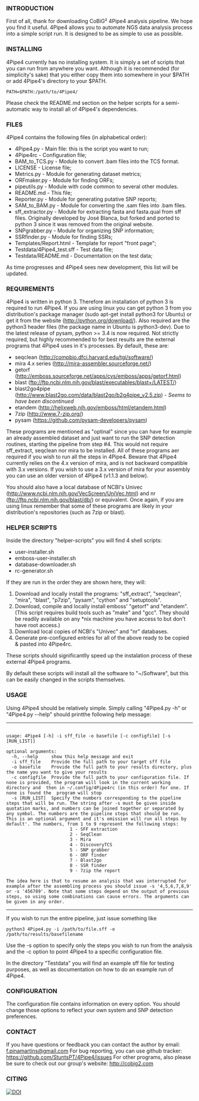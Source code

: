 ### INTRODUCTION

First of all, thank for downloading CoBiG² 4Pipe4 analysis pipeline. We hope you
find it useful. 4Pipe4 allows you to automate NGS data analysis process into a
simple script run. It is designed to be as simple to use as possible.

### INSTALLING

4Pipe4 currently has no installing system. It is simply a set of scripts that
you can run from anywhere you want. Although it is recommended
(for simplicity's sake) that you either copy them into somewhere in your $PATH
or add 4Pipe4's directory to your $PATH.

```
PATH=$PATH:/path/to/4Pipe4/
```

Please check the README.md section on the helper scripts for a semi-automatic
way to install all of 4Pipe4's dependencies.

### FILES

4Pipe4 contains the following files (in alphabetical order):

* 4Pipe4.py - Main file: this is the script you want to run;
* 4Pipe4rc - Configuration file;
* BAM_to_TCS.py - Module to convert .bam files into the TCS format.
* LICENSE - License file;
* Metrics.py - Module for generating dataset metrics;
* ORFmaker.py - Module for finding ORFs;
* pipeutils.py - Module with code common to several other modules.
* README.md - This file;
* Reporter.py - Module for generating putative SNP reports;
* SAM_to_BAM.py - Module for converting the .sam files into .bam files.
* sff_extractor.py - Module for extracting fasta and fasta.qual from sff files. Originally developed by José Blanca, but forked and ported to python 3 since it was removed from the original website.
* SNPgrabber.py - Module for organizing SNP information;
* SSRfinder.py - Module for finding SSRs;
* Templates/Report.html - Template for report "front page";
* Testdata/4Pipe4_test.sff - Test data file;
* Testdata/README.md - Documentation on the test data;

As time progresses and 4Pipe4 sees new development, this list will be updated.

### REQUIREMENTS

4Pipe4 is written in python 3. Therefore an installation of python 3 is required
to run 4Pipe4. If you are using linux you can get python 3 from you
distribution's package manager (sudo apt-get install python3 for Ubuntu) or get
it from the website (http://python.org/download/). Also required are the python3
header files (the package name in Ubuntu is python3-dev).
Due to the latest release of pysam, python >= 3.4 is now required.
Not strictly required, but highly recommended to for best results are the
external programs that 4Pipe4 uses in it's processes. By default, these are:

* seqclean (http://compbio.dfci.harvard.edu/tgi/software/)
* mira 4.x series (http://mira-assembler.sourceforge.net/)
* getorf (http://emboss.sourceforge.net/apps/cvs/emboss/apps/getorf.html)
* blast (ftp://ftp.ncbi.nlm.nih.gov/blast/executables/blast+/LATEST/)
* blast2go4pipe (http://www.blast2go.com/data/blast2go/b2g4pipe_v2.5.zip)  - *Seems to have been discontinued*
* etandem (http://helixweb.nih.gov/emboss/html/etandem.html)
* 7zip (http://www.7-zip.org/)
* pysam (https://github.com/pysam-developers/pysam)

These programs are mentioned as "optinal" since you can have for example an
already assembled dataset and just want to run the SNP detection routines,
starting the pipeline from step #4. This would not require sff_extract, seqclean
nor mira to be installed.
All of these programs aer required if you wish to run all the steps in 4Pipe4.
Beware that 4Pipe4 currently relies on the 4.x version of mira, and is not
backward compatible with 3.x versions. If you wish to use a 3.x version of
mira for your assembly you can use an older version of 4Pipe4 (v1.1.3 and
below).

You should also have a local database of NCBI's
Univec (http://www.ncbi.nlm.nih.gov/VecScreen/UniVec.html)
and nr (ftp://ftp.ncbi.nlm.nih.gov/blast/db/) or equivalent.
Once again, if you are using linux remember that some of these programs are
likely in your distribution's repositories (such as 7zip or blast).

### HELPER SCRIPTS

Inside the directory "helper-scripts" you will find 4 shell scripts:

* user-installer.sh
* emboss-user-installer.sh
* database-downloader.sh
* rc-generator.sh

If they are run in the order they are shown here, they will:

1. Download and locally install the programs: "sff_extract", "seqclean", "mira",
"blast", "p7zip", "pysam", "cython" and "setuptools".
2. Download, compile and locally install emboss' "getorf" and "etandem". (This
script requires build tools such as "make" and "gcc". They should be readily
available on any \*nix machine you have access to but don't have root access.)
3. Download local copies of NCBI's "Univec" and "nr" databases.
4. Generate pre-configured entries for all of the above ready to be copied &
pasted into 4Pipe4rc.

These scripts should significantlly speed up the instalation process of these
external 4Pipe4 programs.

By default these scripts will install all the software to "~/Software", but this
can be easily changed in the scripts themselves.

### USAGE

Using 4Pipe4 should be relatively simple. Simply calling "4Pipe4.py -h" or
"4Pipe4.py --help" should printthe following help message:

--------------------------------------------

```

usage: 4Pipe4 [-h] -i sff_file -o basefile [-c configfile] [-s [RUN_LIST]]

optional arguments:
  -h, --help     show this help message and exit
  -i sff_file    Provide the full path to your target sff file
  -o basefile    Provide the full path to your results directory, plus the name you want to give your results
  -c configfile  Provide the full path to your configuration file. If none is provided, the program will look in the current working directory and  then in ~/.config/4Pipe4rc (in this order) for one. If none is found the  program will stop
  -s [RUN_LIST]  Specify the numbers corresponding to the pipeline steps that will be run. The string after -s must be given inside quotation marks, and numbers can be joined together or separated by any symbol. The numbers are the pipeline steps that should be run. This is an optional argument and it's omission will run all steps by default'. The numbers, from 1 to 9 represent the following steps:
                        1 - SFF extraction
                        2 - SeqClean
                        3 - Mira
                        4 - DiscoveryTCS
                        5 - SNP grabber
                        6 - ORF finder
                        7 - Blast2go
                        8 - SSR finder
                        9 - 7zip the report

The idea here is that to resume an analysis that was interrupted for example after the assembling process you should issue -s '4,5,6,7,8,9' or -s '456789'. Note that some steps depend on the output of previous steps, so using some combinations can cause errors. The arguments can be given in any order.
```

--------------------------------------------

If you wish to run the entire pipeline, just issue something like

```
python3 4Pipe4.py -i /path/to/file.sff -o /path/to/results/basefilename
```

Use the -s option to specify only the steps you wish to run from the analysis
and the -c option to point 4Pipe4 to a specific configuration file.

In the directory "Testdata" you will find an example sff file for testing
purposes, as well as documentation on how to do an example run of 4Pipe4.

### CONFIGURATION

The configuration file contains information on every option. You should change
those options to reflect your own system and SNP detection preferences.

### CONTACT

If you have questions or feedback you can contact the author by email:
f.pinamartins@gmail.com
For bug reporting, you can use github tracker:
https://github.com/StuntsPT/4Pipe4/issues
For other programs, also please be sure to check out our group's website:
http://cobig2.com

### CITING

[![DOI](https://zenodo.org/badge/7462/StuntsPT/4Pipe4.svg)](http://dx.doi.org/10.5281/zenodo.13948)
